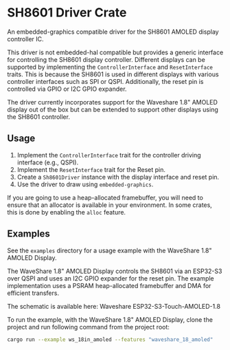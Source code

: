 # SH8601 Driver Crate

An embedded-graphics compatible driver for the SH8601 AMOLED display controller IC.

This driver is not embedded-hal compatible but provides a generic interface for controlling the SH8601 display controller. Different displays can be supported by implementing the `ControllerInterface` and `ResetInterface` traits. This is because the SH8601 is used in different displays with various controller interfaces such as SPI or QSPI. Additionally, the reset pin is controlled via GPIO or I2C GPIO expander.

The driver currently incorporates support for the Waveshare 1.8" AMOLED display out of the box but can be extended to support other displays using the SH8601 controller.

## Usage

1. Implement the `ControllerInterface` trait for the controller driving interface (e.g., QSPI).
2. Implement the `ResetInterface` trait for the Reset pin.
3. Create a `Sh8601Driver` instance with the display interface and reset pin.
4. Use the driver to draw using `embedded-graphics`.

If you are going to use a heap-allocated framebuffer, you will need to ensure that an allocator is available in your environment. In some crates, this is done by enabling the `alloc` feature.

## Examples

See the `examples` directory for a usage example with the WaveShare 1.8" AMOLED Display.

The WaveShare 1.8" AMOLED Display controls the SH8601 via an ESP32-S3 over QSPI and uses an I2C GPIO expander for the reset pin. The example implementation uses a PSRAM heap-allocated framebuffer and DMA for efficient transfers.

The schematic is available here: Waveshare ESP32-S3-Touch-AMOLED-1.8

To run the example, with the WaveShare 1.8" AMOLED Display, clone the project and run following command from the project root:

```bash
cargo run --example ws_18in_amoled --features "waveshare_18_amoled"
```